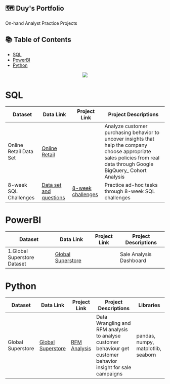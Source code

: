 ## 🗺 **Duy's Portfolio**
On-hand Analyst Practice Projects

## 📚 **Table of Contents**
- [SQL](#SQL)
- [PowerBI](#PowerBI)
- [Python](#Python)
<p align="center"> 
<img src="https://www.clicdata.com/wp-content/uploads/2021/06/transfrom-data-actionable-insights.jpg"
</p>
        
# SQL

Dataset | Data Link | Project Link | Project Descriptions
--- | ---| ---| ---|
Online Retail Data Set | [Online Retail](https://www.kaggle.com/datasets/tunguz/online-retail) | | Analyze customer purchasing behavior to uncover insights that help the company choose appropriate sales policies from real data through Google BigQuery_ Cohort Analysis
8-week SQL Challenges | [Data set and questions](https://8weeksqlchallenge.com/) | [8-week challenges](https://github.com/AnhDuyVu/Data-Analysis-Projects/tree/main/8-Week%20SQL%20Challenges) | Practice ad-hoc tasks through 8-week SQL challenges

# PowerBI

Dataset | Data Link | Project Link | Project Descriptions
---| ---| ---| --- |
1.Global Superstore Dataset | [Global Superstore](https://www.kaggle.com/datasets/shekpaul/global-superstore) | |Sale Analysis Dashboard

# Python
Dataset | Data Link | Project Link | Project Descriptions |Libraries
--- | --- | ---| --- | --- |
Global Superstore | [Global Superstore](https://www.kaggle.com/datasets/apoorvaappz/global-super-store-dataset) | [RFM Analysis](https://github.com/AnhDuyVu/Data-Analysis-Projects/blob/4fcd675d3c2719a258b970ad9b1236e8f4745429/RFM%20Analysis%20in%20Python/RFM_analysis_project_global_superstore_by_Python.ipynb)| Data Wrangling and RFM analysis to analyse customer behaviour get customer behavior insight for sale campaigns | pandas, numpy, matplotlib, seaborn
